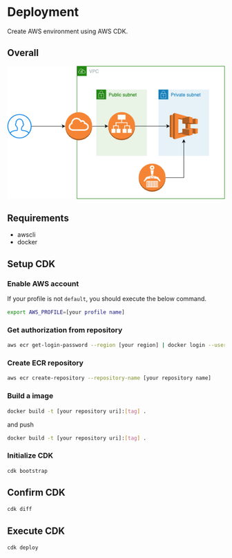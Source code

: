 # Deployment 

Create AWS environment using AWS CDK.

## Overall

![Overall](./docs/overall.png)

## Requirements

* awscli
* docker

## Setup CDK

### Enable AWS account
If your profile is not `default`, you should execute the below command.

```bash
export AWS_PROFILE=[your profile name]
```

### Get authorization from repository

```bash
aws ecr get-login-password --region [your region] | docker login --username AWS --password-stdin [your aws account].dkr.ecr.[your region].amazonaws.com
```

### Create ECR repository

```bash
aws ecr create-repository --repository-name [your repository name]
```

### Build a image

```bash
docker build -t [your repository uri]:[tag] .
```

and push

```bash
docker build -t [your repository uri]:[tag] .
```

### Initialize CDK

```bash
cdk bootstrap
```

## Confirm CDK

```bash
cdk diff
```

## Execute CDK

```bash
cdk deploy
```
